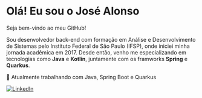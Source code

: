 # Olá! Eu sou o José Alonso

Seja bem-vindo ao meu GitHub!

Sou desenvolvedor back-end com formação em Análise e Desenvolvimento de Sistemas pelo Instituto Federal de São Paulo (IFSP), onde iniciei minha jornada acadêmica em 2017. Desde então, venho me especializando em tecnologias como **Java** e **Kotlin**, juntamente com os framworks **Spring** e **Quarkus**.

🎯 Atualmente trabalhando com Java, Spring Boot e Quarkus   

[![LinkedIn](https://img.shields.io/badge/LinkedIn-Profile-blue?logo=linkedin&logoColor=white)](https://www.linkedin.com/in/alonso-je/)
